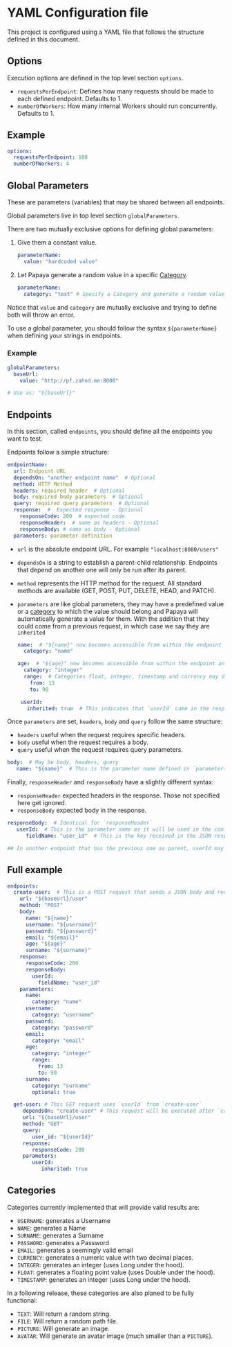 # YAML Configuration file

This project is configured using a YAML file that follows the structure defined in this document.

## Options
Execution options are defined in the top level section `options`.

- `requestsPerEndpoint`: Defines how many requests should be made to each defined endpoint. Defaults to 1.
- `numberOfWorkers`: How many internal Workers should run concurrently. Defaults to 1.

## Example

```yaml
options:
  requestsPerEndpoint: 100
  numberOfWorkers: 4
```

## Global Parameters

These are parameters (variables) that may be shared between all endpoints.

Global parameters live in top level section `globalParameters`.

There are two mutually exclusive options for defining global parameters:

1. Give them a constant value.
    ```yaml
    parameterName:
      value: "hardcoded value"
    ```
2. Let Papaya generate a random value in a specific [Category](#categories).
    ```yaml
    parameterName:
      category: "text" # Specify a Category and generate a random value for it
    ```
   
Notice that `value` and `category` are mutually exclusive and trying to define both will throw an error.

To use a global parameter, you should follow the syntax `${parameterName}` when defining your strings in endpoints.

### Example

```yaml
globalParameters:
  baseUrl:
    value: "http://pf.zahnd.me:8000"

# Use as: "${baseUrl}"
```

## Endpoints

In this section, called `endpoints`, you should define all the endpoints you want to test.

Endpoints follow a simple structure:
```yaml
endpointName:
  url: Endpoint URL
  dependsOn: "another endpoint name"  # Optional
  method: HTTP Method
  headers: required header  # Optional
  body: required body parameters  # Optional
  query: required query parameters  # Optional
  response:  #  Expected response - Optional
    responseCode: 200  # expected code
    responseHeader:  # same as headers - Optional
    responseBody: # same as body - Optional
  parameters: parameter definition
```

- `url` is the absolute endpoint URL. For example `"localhost:8080/users"`
- `dependsOn` is a string to establish a parent-child relationship. 
  Endpoints that depend on another one will only be run after its parent.
- `method` represents the HTTP method for the request. 
  All standard methods are available (GET, POST, PUT, DELETE, HEAD, and PATCH).
- `parameters` are like global parameters, they may have a predefined value 
  or a [category](#categories) to which the value should belong and Papaya will automatically generate a value for them. 
  With the addition that they could come from a previous request, in which case we say they are `inherited`
  ```yaml
  name:  # "${name}" now becomes accessible from within the endpoint and contains a randomly generated Name
    category: "name"
  ```
  ```yaml
  age:  # "${age}" now becomes accessible from within the endpoint and contains a randomly generated integer in [13; 90). 
    category: "integer"
    range:  # Categories float, integer, timestamp and currency may define a range of desired values.
      from: 13
      to: 90
  ```
 
  ```yaml
   userId:
     inherited: true  # This indicates that `userId` came in the response of a previous request defined in `depensOn`
  ```

Once `parameters` are set, `headers`, `body` and `query` follow the same structure:
 
- `headers` useful when the request requires specific headers.
- `body` useful when the request requires a body.
- `query` useful when the request requires query parameters.

```yaml
body:  # May be body, headers, query
   name: "${name}"  # This is the parameter name defined in `parameters`
```

Finally, `responseHeader` and `responseBody` have a slightly different syntax:

- `responseHeader` expected headers in the response.
  Those not specified here get ignored.
- `responseBody` expected body in the response.

```yaml
responseBody:  # Identical for `responseHeader`
   userId:  # This is the parameter name as it will be used in the configuration
      fieldName: "user_id"  # This is the key received in the JSON response

## In another endpoint that has the previous one as parent, userId may be retrieved as `${userId}`
```


## Full example

```yaml
endpoints:
  create-user:  # This is a POST request that sends a JSON body and receives an answer.
    url: "${baseUrl}/user"
    method: "POST"
    body:
      name: "${name}"
      username: "${username}"
      password: "${password}"
      email: "${email}"
      age: "${age}"
      surname: "${surname}"
    response:
      responseCode: 200
      responseBody:
        userId:
          fieldName: "user_id"
    parameters:
      name:
        category: "name"
      username:
        category: "username"
      password:
        category: "password"
      email:
        category: "email"
      age:
        category: "integer"
        range:
          from: 13
          to: 90
      surname:
        category: "surname"
        optional: true

  get-user: # This GET request uses `userId` from `create-user`
     dependsOn: "create-user" # This request will be executed after `create-user`
     url: "${baseUrl}/user"
     method: "GET"
     query:
        user_id: "${userId}"
     response:
        responseCode: 200
     parameters:
        userId:
           inherited: true
```

## Categories

Categories currently implemented that will provide valid results are:

- `USERNAME`: generates a Username
- `NAME`: generates a Name
- `SURNAME`: generates a Surname
- `PASSWORD`: generates a Password
- `EMAIL`: generates a seemingly valid email
- `CURRENCY`: generates a numeric value with two decimal places.
- `INTEGER`: generates an integer (uses Long under the hood).
- `FLOAT`: generates a floating point value (uses Double under the hood).
- `TIMESTAMP`: generates an integer (uses Long under the hood).


In a following release, these categories are also planed to be fully functional:

- `TEXT`: Will return a random string.
- `FILE`: Will return a random path file.
- `PICTURE`: Will generate an image.
- `AVATAR`: Will generate an avatar image (much smaller than a `PICTURE`).
